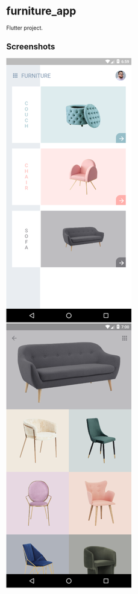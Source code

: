 # furniture_app

Flutter project.

## Screenshots

![GitHub Logo](/screenshots/001.png) ![GitHub Logo](/screenshots/002.png)


